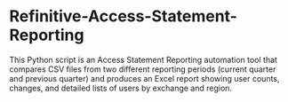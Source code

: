# Refinitive-Access-Statement-Reporting
This Python script is an Access Statement Reporting automation tool that compares CSV files from two different reporting periods (current quarter and previous quarter) and produces an Excel report showing user counts, changes, and detailed lists of users by exchange and region.
